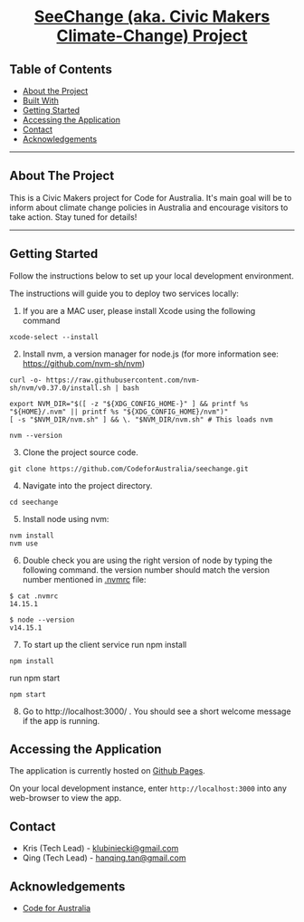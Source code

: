<p align="center">
  <h1 align="center"><a href="https://codeforaustralia.github.io/seechange/">SeeChange (aka. Civic Makers Climate-Change) Project</a></h1>
</p>

## Table of Contents

- [About the Project](#about-the-project)
- [Built With](#built-with)
- [Getting Started](#getting-started)
- [Accessing the Application](#accessing-the-application)
- [Contact](#contact)
- [Acknowledgements](#acknowledgements)

----

## About The Project

This is a Civic Makers project for Code for Australia. It's main goal will be to inform about climate change policies in Australia and encourage visitors to take action. Stay tuned for details!

----

## Getting Started

Follow the instructions below to set up your local development environment.

The instructions will guide you to deploy two services locally:

1. If you are a MAC user, please install Xcode using the following command

```
xcode-select --install
```

2. Install nvm, a version manager for node.js (for more information see: https://github.com/nvm-sh/nvm)

```
curl -o- https://raw.githubusercontent.com/nvm-sh/nvm/v0.37.0/install.sh | bash

export NVM_DIR="$([ -z "${XDG_CONFIG_HOME-}" ] && printf %s "${HOME}/.nvm" || printf %s "${XDG_CONFIG_HOME}/nvm")"
[ -s "$NVM_DIR/nvm.sh" ] && \. "$NVM_DIR/nvm.sh" # This loads nvm

nvm --version

```

3. Clone the project source code.

```
git clone https://github.com/CodeforAustralia/seechange.git
```

4. Navigate into the project directory.

```
cd seechange
```

5. Install node using nvm:

```
nvm install
nvm use
```

6. Double check you are using the right version of node by typing the following command. the version number should match the version number mentioned in [.nvmrc](./.nvmrc) file:

```
$ cat .nvmrc
14.15.1

$ node --version
v14.15.1
```

7. To start up the client service run npm install

```
npm install
```

run npm start

```
npm start
```

8. Go to http://localhost:3000/ . You should see a short welcome message if the app is running.

## Accessing the Application

The application is currently hosted on [Github Pages](https://codeforaustralia.github.io/seechange/).

On your local development instance, enter `http://localhost:3000` into any web-browser to view the app.

## Contact

- Kris (Tech Lead) - klubiniecki@gmail.com
- Qing (Tech Lead) - hanqing.tan@gmail.com

## Acknowledgements

- [Code for Australia](https://codeforaustralia.org/)
